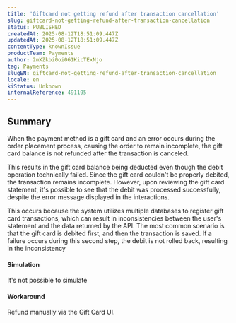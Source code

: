 ```yaml
---
title: 'Giftcard not getting refund after transaction cancellation'
slug: giftcard-not-getting-refund-after-transaction-cancellation
status: PUBLISHED
createdAt: 2025-08-12T18:51:09.447Z
updatedAt: 2025-08-12T18:51:09.447Z
contentType: knownIssue
productTeam: Payments
author: 2mXZkbi0oi061KicTExNjo
tag: Payments
slugEN: giftcard-not-getting-refund-after-transaction-cancellation
locale: en
kiStatus: Unknown
internalReference: 491195
---
```


## Summary


When the payment method is a gift card and an error occurs during the order placement process, causing the order to remain incomplete, the gift card balance is not refunded after the transaction is canceled.

This results in the gift card balance being deducted even though the debit operation technically failed. Since the gift card couldn't be properly debited, the transaction remains incomplete. However, upon reviewing the gift card statement, it's possible to see that the debit was processed successfully, despite the error message displayed in the interactions.

This occurs because the system utilizes multiple databases to register gift card transactions, which can result in inconsistencies between the user's statement and the data returned by the API.
The most common scenario is that the gift card is debited first, and then the transaction is saved. If a failure occurs during this second step, the debit is not rolled back, resulting in the inconsistency



#### Simulation


It's not possible to simulate


#### Workaround


Refund manually via the Gift Card UI.


